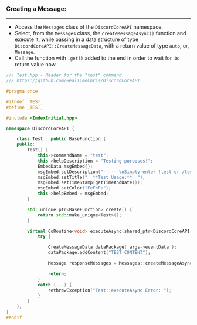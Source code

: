 
### **Creating a Message:**
---
- Access the `Messages` class of the `DiscordCoreAPI` namespace.
- Select, from the `Messages` class, the `createMessageAsync()` function and execute it, while passing in a data structure of type `DiscordCoreAPI::CreateMessageData`, with a return value of type `auto`, or, `Message`.
- Call the function with `.get()` added to the end in order to wait for its return value now.

```cpp
/// Test.hpp - Header for the "test" command.
/// https://github.com/RealTimeChris/DiscordCoreAPI

#pragma once

#ifndef _TEST_
#define _TEST_

#include <IndexInitial.hpp>

namespace DiscordCoreAPI {

	class Test : public BaseFunction {
	public:
		Test() {
			this->commandName = "test";
			this->helpDescription = "Testing purposes!";
			EmbedData msgEmbed{};
			msgEmbed.setDescription("------\nSimply enter !test or /test!\n------");
			msgEmbed.setTitle("__**Test Usage:**__");
			msgEmbed.setTimeStamp(getTimeAndDate());
			msgEmbed.setColor("FeFeFe");
			this->helpEmbed = msgEmbed;
		}

		std::unique_ptr<BaseFunction> create() {
			return std::make_unique<Test>();
		}

		virtual CoRoutine<void> executeAsync(shared_ptr<DiscordCoreAPI::BaseFunctionArguments> args) {
			try {

				CreateMessageData dataPackage{ args->eventData };
				dataPackage.addContent("TEST CONTENT");

				Message responseMessages = Messages::createMessageAsync(dataPackage).get();

				return;
			}
			catch (...) {
				rethrowException("Test::executeAsync Error: ");
			}
		}
	};
}
#endif
```
